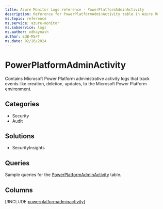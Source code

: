 ```yaml
---
title: Azure Monitor Logs reference - PowerPlatformAdminActivity
description: Reference for PowerPlatformAdminActivity table in Azure Monitor Logs.
ms.topic: reference
ms.service: azure-monitor
ms.subservice: logs
ms.author: edbaynash
author: EdB-MSFT
ms.date: 02/26/2024
---
```


# PowerPlatformAdminActivity

Contains Microsoft Power Platform administrative activity logs that track events like creation, deletion, updates, to the Microsoft Power Platform environment.


## Categories

- Security
- Audit

## Solutions

- SecurityInsights

## Queries

 Sample queries for the [PowerPlatformAdminActivity](../queries/powerplatformadminactivity.md) table.


## Columns
  
[!INCLUDE [powerplatformadminactivity](.././tables/includes/powerplatformadminactivity-include.md)]
